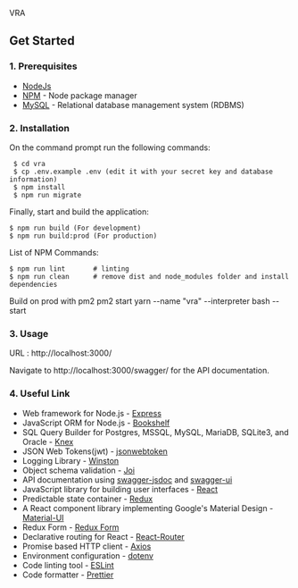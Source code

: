 VRA

## Get Started

### 1. Prerequisites

- [NodeJs](https://nodejs.org/en/)
- [NPM](https://npmjs.org/) - Node package manager
- [MySQL](https://www.mysql.com/downloads/) - Relational database management system (RDBMS)

### 2. Installation

On the command prompt run the following commands:

``` 
 $ cd vra
 $ cp .env.example .env (edit it with your secret key and database information)
 $ npm install
 $ npm run migrate
 ```
 Finally, start and build the application:
 
 ```
 $ npm run build (For development)
 $ npm run build:prod (For production)
```

List of NPM Commands:
 
  ```
  $ npm run lint       # linting
  $ npm run clean      # remove dist and node_modules folder and install dependencies
 ```

Build on prod with pm2 
  pm2 start yarn --name "vra" --interpreter bash -- start


### 3. Usage

URL : http://localhost:3000/

Navigate to http://localhost:3000/swagger/ for the API documentation.

### 4. Useful Link
- Web framework for Node.js - [Express](http://expressjs.com/)
- JavaScript ORM  for Node.js - [Bookshelf](http://bookshelfjs.org/)
- SQL Query Builder for Postgres, MSSQL, MySQL, MariaDB, SQLite3, and Oracle - [Knex](http://knexjs.org/)
- JSON Web Tokens(jwt) - [jsonwebtoken](https://www.npmjs.com/package/jsonwebtoken)
- Logging Library - [Winston](https://www.npmjs.com/package/winston)
- Object schema validation  - [Joi](https://www.npmjs.com/package/joi)
- API documentation using [swagger-jsdoc](https://www.npmjs.com/package/swagger-jsdoc) and [swagger-ui](https://www.npmjs.com/package/swagger-ui)
- JavaScript library for building user interfaces - [React](https://facebook.github.io/react/)
- Predictable state container - [Redux](http://redux.js.org/)
- A React component library implementing Google's Material Design - [Material-UI](https://material-ui-1dab0.firebaseapp.com/)
- Redux Form - [Redux Form](http://redux-form.com/8.3.0/)
- Declarative routing for React - [React-Router](https://reacttraining.com/react-router/)
- Promise based HTTP client - [Axios](https://github.com/mzabriskie/axios)
- Environment configuration - [dotenv](https://www.npmjs.com/package/dotenv)
- Code linting tool - [ESLint](http://eslint.org/)
- Code formatter - [Prettier](https://www.npmjs.com/package/prettier)